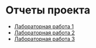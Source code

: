# Отчеты проекта
* [Лабораторная работа 1](https://docs.google.com/document/d/11n-sSQFbF9HGwvmZLFUW1y764qqNT2n9AT91iLydiNs/edit?usp=sharing)
* [Лабораторная работа 2](https://docs.google.com/document/d/1hY-xDBAyRyirqppJINZl1ntBUFT0-aNzSCE9JxmA_k0/edit?usp=sharing)
* [Лабораторная работа 3](https://docs.google.com/document/d/1syCOoclOnI_1hfLIUGSGre1uNfTn6qLpNkVBwIBKKnw/edit?usp=sharing)
